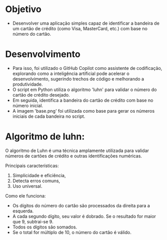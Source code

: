 # Objetivo

- Desenvolver uma aplicação simples capaz de identificar a bandeira de um cartão de crédito (como Visa, MasterCard, etc.) com base no número do cartão.

# Desenvolvimento

- Para isso, foi utilizado o GitHub Copilot como assistente de codificação, explorando como a inteligência artificial pode acelerar o desenvolvimento, sugerindo trechos de código e melhorando a produtividade. 
- O script em Python utiliza o algoritmo 'luhn' para validar o número do cartão de crédito desejado.
- Em seguida, identifica a bandeira do cartão de crédito com base no número inicial.
- A imagem 'base.png' foi utilizada como base para gerar os números iniciais de cada bandeira no script. 

# Algoritmo de luhn:

O algoritmo de Luhn é uma técnica amplamente utilizada para validar números de cartões de crédito e outras identificações numéricas.

Principais características:
1. Simplicidade e eficiência,
2. Detecta erros comuns,
3. Uso universal.

Como ele funciona:
- Os dígitos do número do cartão são processados da direita para a esquerda.
- A cada segundo dígito, seu valor é dobrado. Se o resultado for maior que 9, subtrai-se 9.
- Todos os dígitos são somados.
- Se o total for múltiplo de 10, o número do cartão é válido.
